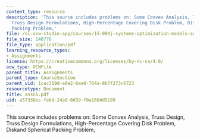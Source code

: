 ```yaml
---
content_type: resource
description: 'This source includes problems on: Some Convex Analysis, Truss Design,
  Truss Design Formulations, High-Percentage Covering Disk Problem, Diskand Spherical
  Packing Problem,'
file: /ol-ocw-studio-app/courses/15-094j-systems-optimization-models-and-computation-sma-5223-spring-2004/a57338ecfebd24a00d39f0a1604d5289_assn5.pdf
file_size: 148776
file_type: application/pdf
learning_resource_types:
- Assignments
license: https://creativecommons.org/licenses/by-nc-sa/4.0/
ocw_type: OCWFile
parent_title: Assignments
parent_type: CourseSection
parent_uid: 1cac319d-a0e2-6ae0-764a-8b7f273c6723
resourcetype: Document
title: assn5.pdf
uid: a57338ec-febd-24a0-0d39-f0a1604d5289
---
```

This source includes problems on: Some Convex Analysis, Truss Design, Truss Design Formulations, High-Percentage Covering Disk Problem, Diskand Spherical Packing Problem,